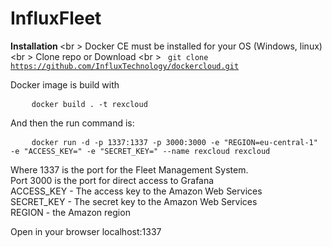 # InfluxFleet

<b>Installation </b> <br \>
Docker CE must be installed for your OS (Windows, linux) <br \>
Clone repo or Download <br \>
<code> git clone https://github.com/InfluxTechnology/dockercloud.git </code>

Docker image is build with <br>    
<pre>
    <code>docker build . -t rexcloud</code>
</pre>
And then the run command is: <br>
<pre>
    <code>docker run -d -p 1337:1337 -p 3000:3000 -e "REGION=eu-central-1" -e "ACCESS_KEY=<YOU_AWS_ACCESS_KEY>" -e "SECRET_KEY=<YOU_AWS_SECRET_KEY>" --name rexcloud rexcloud</code>
</pre>

Where 1337 is the port for the Fleet Management System. <br>
Port 3000 is the port for direct access to Grafana <br>
ACCESS_KEY - The access key to the Amazon Web Services<br>
SECRET_KEY - The secret key to the Amazon Web Services<br>
REGION - the Amazon region

Open in your browser localhost:1337
